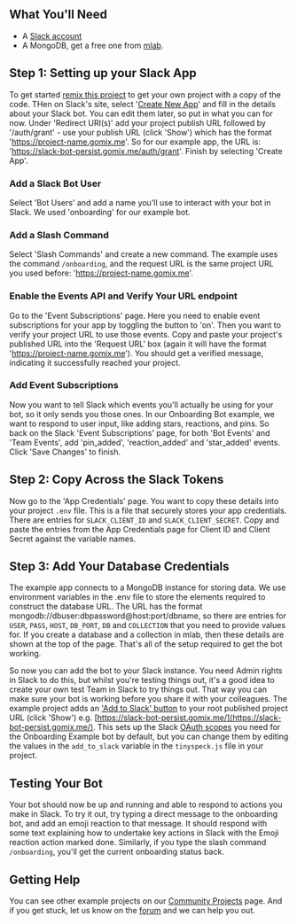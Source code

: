 ## What You'll Need
*   A [Slack account](https://slack.com/)
*   A MongoDB, get a free one from [mlab](https://mlab.com/).

## Step 1: Setting up your Slack App
To get started [remix this project](https://gomix.com#!/remix/SlackBot/38ccccbc-8fb1-4ae5-bf06-b8d67b7dfb6a) to get your own project with a copy of the code. THen on Slack's site, select '[Create New App](https://api.slack.com/apps)' and fill in the details about your Slack bot. You can edit them later, so put in what you can for now. Under 'Redirect URI(s)' add your project publish URL followed by '/auth/grant' - use your publish URL (click 'Show') which has the format 'https://project-name.gomix.me'. So for our example app, the URL is: 'https://slack-bot-persist.gomix.me/auth/grant'. Finish by selecting 'Create App'.

### Add a Slack Bot User
Select 'Bot Users' and add a name you'll use to interact with your bot in Slack. We used 'onboarding' for our example bot.

### Add a Slash Command
Select 'Slash Commands' and create a new command. The example uses the command `/onboarding`, and the request URL is the same project URL you used before: 'https://project-name.gomix.me'.

### Enable the Events API and Verify Your URL endpoint
Go to the 'Event Subscriptions' page. Here you need to enable event subscriptions for your app by toggling the button to 'on'. Then you want to verify your project URL to use those events. Copy and paste your project's published URL into the 'Request URL' box (again it will have the format 'https://project-name.gomix.me'). You should get a verified message, indicating it successfully reached your project.

### Add Event Subscriptions
Now you want to tell Slack which events you'll actually be using for your bot, so it only sends you those ones. In our Onboarding Bot example, we want to respond to user input, like adding stars, reactions, and pins. So back on the Slack 'Event Subscriptions' page, for both 'Bot Events' and 'Team Events', add 'pin_added', 'reaction_added' and 'star_added' events. Click 'Save Changes' to finish.

## Step 2: Copy Across the Slack Tokens
Now go to the 'App Credentials' page. You want to copy these details into your project `.env` file. This is a file that securely stores your app credentials. There are entries for `SLACK_CLIENT_ID` and `SLACK_CLIENT_SECRET`. Copy and paste the entries from the App Credentials page for Client ID and Client Secret against the variable names.

## Step 3: Add Your Database Credentials
The example app connects to a MongoDB instance for storing data. We use environment variables in the .env file to store the elements required to construct the database URL. The URL has the format mongodb://dbuser:dbpassword@host:port/dbname, so there are entries for `USER`, `PASS`, `HOST`, `DB_PORT`, `DB` and `COLLECTION` that you need to provide values for. If you create a database and a collection in mlab, then these details are shown at the top of the page. That's all of the setup required to get the bot working.

So now you can add the bot to your Slack instance. You need Admin rights in Slack to do this, but whilst you're testing things out, it's a good idea to create your own test Team in Slack to try things out. That way you can make sure your bot is working before you share it with your colleagues. The example project adds an ['Add to Slack' button](https://api.slack.com/docs/slack-button) to your root published project URL (click 'Show') e.g. [https://slack-bot-persist.gomix.me/](https://slack-bot-persist.gomix.me/). This sets up the Slack [OAuth scopes](https://api.slack.com/docs/oauth-scopes) you need for the Onboarding Example bot by default, but you can change them by editing the values in the `add_to_slack` variable in the `tinyspeck.js` file in your project.

## Testing Your Bot
Your bot should now be up and running and able to respond to actions you make in Slack. To try it out, try typing a direct message to the onboarding bot, and add an emoji reaction to that message. It should respond with some text explaining how to undertake key actions in Slack with the Emoji reaction action marked done. Similarly, if you type the slash command `/onboarding`, you'll get the current onboarding status back.


## Getting Help
You can see other example projects on our [Community Projects](https://gomix.com/community/) page. And if you get stuck, let us know on the [forum](http://support.gomix.com/) and we can help you out.